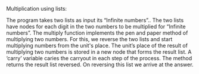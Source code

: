 Multiplication using lists:

The program takes two lists as input its “Infinite numbers”.. The two lists have nodes for each digit in the two numbers to be multiplied for “Infinite numbers”. The multiply function implements the pen and paper method of multiplying two numbers. For this, we reverse the two lists and start multiplying numbers from the unit's place. The unit’s place of the result of multiplying two numbers is stored in a new node that forms the result list. A ‘carry’ variable caries the carryout in each step of the process. The method returns the result list reversed. On reversing this list we arrive at the answer. 
